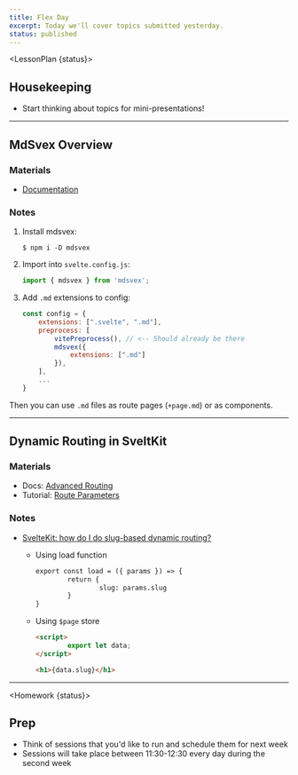 ```yaml
---
title: Flex Day
excerpt: Today we'll cover topics submitted yesterday.
status: published
---
```


<script>
	import Homework from "$lib/components/Homework.svelte";
	import LessonPlan from "$lib/components/LessonPlan.svelte";
	import Achievement from "$lib/components/Achievement.svelte";
</script>

<LessonPlan {status}>

<h2>Housekeeping</h2>

- Start thinking about topics for mini-presentations!

---

<h2>MdSvex Overview</h2>

### Materials
- [Documentation](https://mdsvex.com/)

### Notes
1. Install mdsvex:

	```
	$ npm i -D mdsvex
	```
2. Import into `svelte.config.js`:

	```js
	import { mdsvex } from 'mdsvex';
	```

3. Add `.md` extensions to config:

	```js
	const config = {
		extensions: [".svelte", ".md"],
		preprocess: [
			vitePreprocess(), // <-- Should already be there
			mdsvex({
				extensions: [".md"]
			}),
		],
		...	
	}
	```

Then you can use `.md` files as route pages (`+page.md`) or as components.

---

<h2>Dynamic Routing in SveltKit</h2>

### Materials
- Docs: [Advanced Routing](https://kit.svelte.dev/docs/advanced-routing)
- Tutorial: [Route Parameters](https://learn.svelte.dev/tutorial/params)

### Notes
- [SvelteKit: how do I do slug-based dynamic routing?](https://stackoverflow.com/questions/65930303/sveltekit-how-do-i-do-slug-based-dynamic-routing)

	- Using load function

		```html
		export const load = ({ params }) => {
				return {
						slug: params.slug
				}
		}
		```

	- Using `$page` store

		```html
		<script>
				export let data;
		</script>

		<h1>{data.slug}</h1>
		```


</LessonPlan>

---

<Homework {status}>

<h2>Prep</h2>

- Think of sessions that you'd like to run and schedule them for next week
- Sessions will take place between 11:30-12:30 every day during the second week

</Homework>